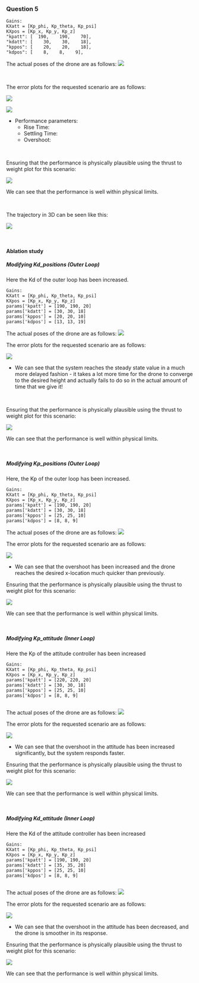 ### Question 5

```
Gains: 
KXatt = [Kp_phi, Kp_theta, Kp_psi]
KXpos = [Kp_x, Kp_y, Kp_z]
"kpatt": [  190,    190,    70],
"kdatt": [    30,    30,    18],
"kppos": [    20,    20,    18],
"kdpos": [    8,    8,    9],
```
The actual poses of the drone are as follows:
![](outputs/5/a_states_trackPlot.png)

<p style="page-break-after: always;">&nbsp;</p>

The error plots for the requested scenario are as follows:

![](outputs/5/a_stateErrors_trackPlot.png)

![](outputs/5/a_settlingandrisetimes.png)

- Performance parameters:
    - Rise Time:
    - Settling Time:
    - Overshoot: 


<p style="page-break-after: always;">&nbsp;</p>


Ensuring that the performance is physically plausible using the thrust to weight plot for this scenario:
 
![](outputs/5/a_fbyw.png)

We can see that the performance is well within physical limits.

<p style="page-break-after: always;">&nbsp;</p>

The trajectory in 3D can be seen like this:

![](outputs/5/a_trajectory.png)

<p style="page-break-after: always;">&nbsp;</p>

#### Ablation study 

##### Modifying Kd_positions (Outer Loop)
Here the Kd of the outer loop has been increased.

```
Gains: 
KXatt = [Kp_phi, Kp_theta, Kp_psi]
KXpos = [Kp_x, Kp_y, Kp_z]
params['kpatt'] = [190, 190, 20]
params['kdatt'] = [30, 30, 18]
params['kppos'] = [20, 20, 10]
params['kdpos'] = [13, 13, 19]
```

The actual poses of the drone are as follows:
![](outputs/5/gains2_kdpos_states.png)


The error plots for the requested scenario are as follows:

![](outputs/5/gains2_kdpos_stateErrors.png)

- We can see that the system reaches the steady state value in a much more delayed fashion - it takes a lot more time for the drone to converge to the desired height and actually fails to do so in the actual amount of time that we give it!

<p style="page-break-after: always;">&nbsp;</p>


Ensuring that the performance is physically plausible using the thrust to weight plot for this scenario:
 
![](outputs/5/gains2_kdpos_fbyw.png)

We can see that the performance is well within physical limits.

<p style="page-break-after: always;">&nbsp;</p>


##### Modifying Kp_positions (Outer Loop)

Here, the Kp of the outer loop has been increased.

```
Gains: 
KXatt = [Kp_phi, Kp_theta, Kp_psi]
KXpos = [Kp_x, Kp_y, Kp_z]
params['kpatt'] = [190, 190, 20]
params['kdatt'] = [30, 30, 18]
params['kppos'] = [25, 25, 10]
params['kdpos'] = [8, 8, 9]
```
The actual poses of the drone are as follows:
![](outputs/5/gains3_kppos_states.png)

The error plots for the requested scenario are as follows:

![](outputs/5/gains3_kppos_stateErrors.png)

- We can see that the overshoot has been increased and the drone reaches the desired x-location much quicker than previously.

Ensuring that the performance is physically plausible using the thrust to weight plot for this scenario:
 
![](outputs/5/gains3_kppos_fbyw.png)

We can see that the performance is well within physical limits.


<p style="page-break-after: always;">&nbsp;</p>


##### Modifying Kp_attitude (Inner Loop)

Here the Kp of the attitude controller has been increased

```
Gains: 
KXatt = [Kp_phi, Kp_theta, Kp_psi]
KXpos = [Kp_x, Kp_y, Kp_z]
params['kpatt'] = [220, 220, 20]
params['kdatt'] = [30, 30, 18]
params['kppos'] = [25, 25, 10]
params['kdpos'] = [8, 8, 9]
        
```
The actual poses of the drone are as follows:
![](outputs/5/gains3_kpatt_states.png)

The error plots for the requested scenario are as follows:

![](outputs/5/gains3_kpatt_stateErrors.png)

- We can see that the overshoot in the attitude has been increased significantly, but the system responds faster.

Ensuring that the performance is physically plausible using the thrust to weight plot for this scenario:
 
![](outputs/5/gains3_kppos_fbyw.png)

We can see that the performance is well within physical limits.

<p style="page-break-after: always;">&nbsp;</p>


##### Modifying Kd_attitude (Inner Loop)

Here the Kd of the attitude controller has been increased

```
Gains: 
KXatt = [Kp_phi, Kp_theta, Kp_psi]
KXpos = [Kp_x, Kp_y, Kp_z]
params['kpatt'] = [190, 190, 20]
params['kdatt'] = [35, 35, 20]
params['kppos'] = [25, 25, 10]
params['kdpos'] = [8, 8, 9]
        
```
The actual poses of the drone are as follows:
![](outputs/5/gains4_kdatt_states.png)

The error plots for the requested scenario are as follows:

![](outputs/5/gains4_kdatt_stateErrors.png)

- We can see that the overshoot in the attitude has been decreased, and the drone is smoother in its response.

Ensuring that the performance is physically plausible using the thrust to weight plot for this scenario:
 
![](outputs/5/gains3_kppos_fbyw.png)

We can see that the performance is well within physical limits.
